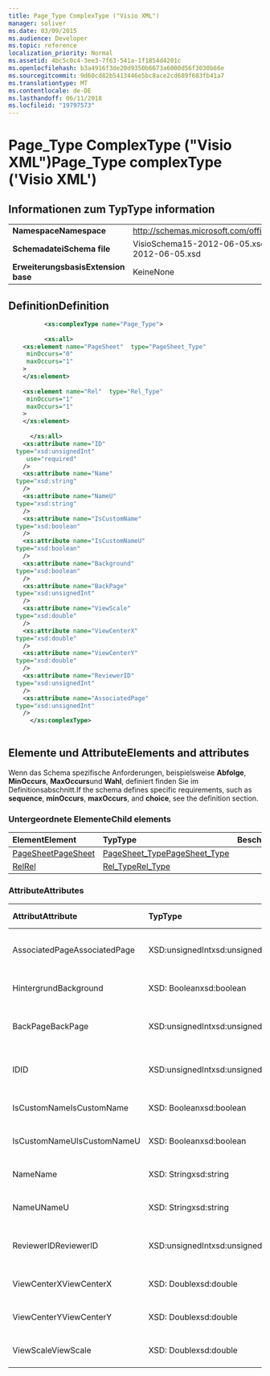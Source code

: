 ```yaml
---
title: Page_Type ComplexType ("Visio XML")
manager: soliver
ms.date: 03/09/2015
ms.audience: Developer
ms.topic: reference
localization_priority: Normal
ms.assetid: 4bc5c0c4-3ee3-7f63-541a-1f1854d4201c
ms.openlocfilehash: b3a4916f3de20d9350b6673a6000d56f3030b66e
ms.sourcegitcommit: 9d60cd82b5413446e5bc8ace2cd689f683fb41a7
ms.translationtype: MT
ms.contentlocale: de-DE
ms.lasthandoff: 06/11/2018
ms.locfileid: "19797573"
---
```

# <a name="pagetype-complextype-visio-xml"></a><span data-ttu-id="155c6-102">Page_Type ComplexType ("Visio XML")</span><span class="sxs-lookup"><span data-stu-id="155c6-102">Page_Type complexType ('Visio XML')</span></span>

## <a name="type-information"></a><span data-ttu-id="155c6-103">Informationen zum Typ</span><span class="sxs-lookup"><span data-stu-id="155c6-103">Type information</span></span>

|||
|:-----|:-----|
|<span data-ttu-id="155c6-104">**Namespace**</span><span class="sxs-lookup"><span data-stu-id="155c6-104">**Namespace**</span></span> <br/> |http://schemas.microsoft.com/office/visio/2011/1/core  <br/> |
|<span data-ttu-id="155c6-105">**Schemadatei**</span><span class="sxs-lookup"><span data-stu-id="155c6-105">**Schema file**</span></span> <br/> |<span data-ttu-id="155c6-106">VisioSchema15-2012-06-05.xsd</span><span class="sxs-lookup"><span data-stu-id="155c6-106">VisioSchema15-2012-06-05.xsd</span></span>  <br/> |
|<span data-ttu-id="155c6-107">**Erweiterungsbasis**</span><span class="sxs-lookup"><span data-stu-id="155c6-107">**Extension base**</span></span> <br/> |<span data-ttu-id="155c6-108">Keine</span><span class="sxs-lookup"><span data-stu-id="155c6-108">None</span></span>  <br/> |
   
## <a name="definition"></a><span data-ttu-id="155c6-109">Definition</span><span class="sxs-lookup"><span data-stu-id="155c6-109">Definition</span></span>

```XML
          <xs:complexType name="Page_Type">
          
          <xs:all>
    <xs:element name="PageSheet"  type="PageSheet_Type"
     minOccurs="0"
     maxOccurs="1"
    >
    </xs:element>
    
    <xs:element name="Rel"  type="Rel_Type"
     minOccurs="1"
     maxOccurs="1"
    >
    </xs:element>
    
      </xs:all>
    <xs:attribute name="ID"
  type="xsd:unsignedInt"
     use="required"
    />
    <xs:attribute name="Name"
  type="xsd:string"
    />
    <xs:attribute name="NameU"
  type="xsd:string"
    />
    <xs:attribute name="IsCustomName"
  type="xsd:boolean"
    />
    <xs:attribute name="IsCustomNameU"
  type="xsd:boolean"
    />
    <xs:attribute name="Background"
  type="xsd:boolean"
    />
    <xs:attribute name="BackPage"
  type="xsd:unsignedInt"
    />
    <xs:attribute name="ViewScale"
  type="xsd:double"
    />
    <xs:attribute name="ViewCenterX"
  type="xsd:double"
    />
    <xs:attribute name="ViewCenterY"
  type="xsd:double"
    />
    <xs:attribute name="ReviewerID"
  type="xsd:unsignedInt"
    />
    <xs:attribute name="AssociatedPage"
  type="xsd:unsignedInt"
    />
      </xs:complexType>
      
```

## <a name="elements-and-attributes"></a><span data-ttu-id="155c6-110">Elemente und Attribute</span><span class="sxs-lookup"><span data-stu-id="155c6-110">Elements and attributes</span></span>

<span data-ttu-id="155c6-111">Wenn das Schema spezifische Anforderungen, beispielsweise **Abfolge**, **MinOccurs**, **MaxOccurs**und **Wahl**, definiert finden Sie im Definitionsabschnitt.</span><span class="sxs-lookup"><span data-stu-id="155c6-111">If the schema defines specific requirements, such as **sequence**, **minOccurs**, **maxOccurs**, and **choice**, see the definition section.</span></span> 
  
### <a name="child-elements"></a><span data-ttu-id="155c6-112">Untergeordnete Elemente</span><span class="sxs-lookup"><span data-stu-id="155c6-112">Child elements</span></span>

|<span data-ttu-id="155c6-113">**Element**</span><span class="sxs-lookup"><span data-stu-id="155c6-113">**Element**</span></span>|<span data-ttu-id="155c6-114">**Typ**</span><span class="sxs-lookup"><span data-stu-id="155c6-114">**Type**</span></span>|<span data-ttu-id="155c6-115">**Beschreibung**</span><span class="sxs-lookup"><span data-stu-id="155c6-115">**Description**</span></span>|
|:-----|:-----|:-----|
|[<span data-ttu-id="155c6-116">PageSheet</span><span class="sxs-lookup"><span data-stu-id="155c6-116">PageSheet</span></span>](pagesheet-element-page_type-complextypevisio-xml.md) <br/> |[<span data-ttu-id="155c6-117">PageSheet_Type</span><span class="sxs-lookup"><span data-stu-id="155c6-117">PageSheet_Type</span></span>](pagesheet_type-complextypevisio-xml.md) <br/> ||
|[<span data-ttu-id="155c6-118">Rel</span><span class="sxs-lookup"><span data-stu-id="155c6-118">Rel</span></span>](rel-element-page_type-complextypevisio-xml.md) <br/> |[<span data-ttu-id="155c6-119">Rel_Type</span><span class="sxs-lookup"><span data-stu-id="155c6-119">Rel_Type</span></span>](rel_type-complextypevisio-xml.md) <br/> ||
   
### <a name="attributes"></a><span data-ttu-id="155c6-120">Attribute</span><span class="sxs-lookup"><span data-stu-id="155c6-120">Attributes</span></span>

|<span data-ttu-id="155c6-121">**Attribut**</span><span class="sxs-lookup"><span data-stu-id="155c6-121">**Attribute**</span></span>|<span data-ttu-id="155c6-122">**Typ**</span><span class="sxs-lookup"><span data-stu-id="155c6-122">**Type**</span></span>|<span data-ttu-id="155c6-123">**Erforderlich**</span><span class="sxs-lookup"><span data-stu-id="155c6-123">**Required**</span></span>|<span data-ttu-id="155c6-124">**Beschreibung**</span><span class="sxs-lookup"><span data-stu-id="155c6-124">**Description**</span></span>|<span data-ttu-id="155c6-125">**Mögliche Werte**</span><span class="sxs-lookup"><span data-stu-id="155c6-125">**Possible values**</span></span>|
|:-----|:-----|:-----|:-----|:-----|
|<span data-ttu-id="155c6-126">AssociatedPage</span><span class="sxs-lookup"><span data-stu-id="155c6-126">AssociatedPage</span></span>  <br/> |<span data-ttu-id="155c6-127">XSD:unsignedInt</span><span class="sxs-lookup"><span data-stu-id="155c6-127">xsd:unsignedInt</span></span>  <br/> |<span data-ttu-id="155c6-128">Optional</span><span class="sxs-lookup"><span data-stu-id="155c6-128">optional</span></span>  <br/> ||<span data-ttu-id="155c6-129">Werte des Typs Xsd:unsignedInt.</span><span class="sxs-lookup"><span data-stu-id="155c6-129">Values of the xsd:unsignedInt type.</span></span>  <br/> |
|<span data-ttu-id="155c6-130">Hintergrund</span><span class="sxs-lookup"><span data-stu-id="155c6-130">Background</span></span>  <br/> |<span data-ttu-id="155c6-131">XSD: Boolean</span><span class="sxs-lookup"><span data-stu-id="155c6-131">xsd:boolean</span></span>  <br/> |<span data-ttu-id="155c6-132">Optional</span><span class="sxs-lookup"><span data-stu-id="155c6-132">optional</span></span>  <br/> ||<span data-ttu-id="155c6-133">Werte des Typs xsd: Boolean.</span><span class="sxs-lookup"><span data-stu-id="155c6-133">Values of the xsd:boolean type.</span></span>  <br/> |
|<span data-ttu-id="155c6-134">BackPage</span><span class="sxs-lookup"><span data-stu-id="155c6-134">BackPage</span></span>  <br/> |<span data-ttu-id="155c6-135">XSD:unsignedInt</span><span class="sxs-lookup"><span data-stu-id="155c6-135">xsd:unsignedInt</span></span>  <br/> |<span data-ttu-id="155c6-136">Optional</span><span class="sxs-lookup"><span data-stu-id="155c6-136">optional</span></span>  <br/> ||<span data-ttu-id="155c6-137">Werte des Typs Xsd:unsignedInt.</span><span class="sxs-lookup"><span data-stu-id="155c6-137">Values of the xsd:unsignedInt type.</span></span>  <br/> |
|<span data-ttu-id="155c6-138">ID</span><span class="sxs-lookup"><span data-stu-id="155c6-138">ID</span></span>  <br/> |<span data-ttu-id="155c6-139">XSD:unsignedInt</span><span class="sxs-lookup"><span data-stu-id="155c6-139">xsd:unsignedInt</span></span>  <br/> |<span data-ttu-id="155c6-140">erforderlich</span><span class="sxs-lookup"><span data-stu-id="155c6-140">required</span></span>  <br/> ||<span data-ttu-id="155c6-141">Werte des Typs Xsd:unsignedInt.</span><span class="sxs-lookup"><span data-stu-id="155c6-141">Values of the xsd:unsignedInt type.</span></span>  <br/> |
|<span data-ttu-id="155c6-142">IsCustomName</span><span class="sxs-lookup"><span data-stu-id="155c6-142">IsCustomName</span></span>  <br/> |<span data-ttu-id="155c6-143">XSD: Boolean</span><span class="sxs-lookup"><span data-stu-id="155c6-143">xsd:boolean</span></span>  <br/> |<span data-ttu-id="155c6-144">Optional</span><span class="sxs-lookup"><span data-stu-id="155c6-144">optional</span></span>  <br/> ||<span data-ttu-id="155c6-145">Werte des Typs xsd: Boolean.</span><span class="sxs-lookup"><span data-stu-id="155c6-145">Values of the xsd:boolean type.</span></span>  <br/> |
|<span data-ttu-id="155c6-146">IsCustomNameU</span><span class="sxs-lookup"><span data-stu-id="155c6-146">IsCustomNameU</span></span>  <br/> |<span data-ttu-id="155c6-147">XSD: Boolean</span><span class="sxs-lookup"><span data-stu-id="155c6-147">xsd:boolean</span></span>  <br/> |<span data-ttu-id="155c6-148">Optional</span><span class="sxs-lookup"><span data-stu-id="155c6-148">optional</span></span>  <br/> ||<span data-ttu-id="155c6-149">Werte des Typs xsd: Boolean.</span><span class="sxs-lookup"><span data-stu-id="155c6-149">Values of the xsd:boolean type.</span></span>  <br/> |
|<span data-ttu-id="155c6-150">Name</span><span class="sxs-lookup"><span data-stu-id="155c6-150">Name</span></span>  <br/> |<span data-ttu-id="155c6-151">XSD: String</span><span class="sxs-lookup"><span data-stu-id="155c6-151">xsd:string</span></span>  <br/> |<span data-ttu-id="155c6-152">Optional</span><span class="sxs-lookup"><span data-stu-id="155c6-152">optional</span></span>  <br/> ||<span data-ttu-id="155c6-153">Werte des Typs xsd: String.</span><span class="sxs-lookup"><span data-stu-id="155c6-153">Values of the xsd:string type.</span></span>  <br/> |
|<span data-ttu-id="155c6-154">NameU</span><span class="sxs-lookup"><span data-stu-id="155c6-154">NameU</span></span>  <br/> |<span data-ttu-id="155c6-155">XSD: String</span><span class="sxs-lookup"><span data-stu-id="155c6-155">xsd:string</span></span>  <br/> |<span data-ttu-id="155c6-156">Optional</span><span class="sxs-lookup"><span data-stu-id="155c6-156">optional</span></span>  <br/> ||<span data-ttu-id="155c6-157">Werte des Typs xsd: String.</span><span class="sxs-lookup"><span data-stu-id="155c6-157">Values of the xsd:string type.</span></span>  <br/> |
|<span data-ttu-id="155c6-158">ReviewerID</span><span class="sxs-lookup"><span data-stu-id="155c6-158">ReviewerID</span></span>  <br/> |<span data-ttu-id="155c6-159">XSD:unsignedInt</span><span class="sxs-lookup"><span data-stu-id="155c6-159">xsd:unsignedInt</span></span>  <br/> |<span data-ttu-id="155c6-160">Optional</span><span class="sxs-lookup"><span data-stu-id="155c6-160">optional</span></span>  <br/> ||<span data-ttu-id="155c6-161">Werte des Typs Xsd:unsignedInt.</span><span class="sxs-lookup"><span data-stu-id="155c6-161">Values of the xsd:unsignedInt type.</span></span>  <br/> |
|<span data-ttu-id="155c6-162">ViewCenterX</span><span class="sxs-lookup"><span data-stu-id="155c6-162">ViewCenterX</span></span>  <br/> |<span data-ttu-id="155c6-163">XSD: Double</span><span class="sxs-lookup"><span data-stu-id="155c6-163">xsd:double</span></span>  <br/> |<span data-ttu-id="155c6-164">Optional</span><span class="sxs-lookup"><span data-stu-id="155c6-164">optional</span></span>  <br/> ||<span data-ttu-id="155c6-165">Werte des Typs xsd: Double.</span><span class="sxs-lookup"><span data-stu-id="155c6-165">Values of the xsd:double type.</span></span>  <br/> |
|<span data-ttu-id="155c6-166">ViewCenterY</span><span class="sxs-lookup"><span data-stu-id="155c6-166">ViewCenterY</span></span>  <br/> |<span data-ttu-id="155c6-167">XSD: Double</span><span class="sxs-lookup"><span data-stu-id="155c6-167">xsd:double</span></span>  <br/> |<span data-ttu-id="155c6-168">Optional</span><span class="sxs-lookup"><span data-stu-id="155c6-168">optional</span></span>  <br/> ||<span data-ttu-id="155c6-169">Werte des Typs xsd: Double.</span><span class="sxs-lookup"><span data-stu-id="155c6-169">Values of the xsd:double type.</span></span>  <br/> |
|<span data-ttu-id="155c6-170">ViewScale</span><span class="sxs-lookup"><span data-stu-id="155c6-170">ViewScale</span></span>  <br/> |<span data-ttu-id="155c6-171">XSD: Double</span><span class="sxs-lookup"><span data-stu-id="155c6-171">xsd:double</span></span>  <br/> |<span data-ttu-id="155c6-172">Optional</span><span class="sxs-lookup"><span data-stu-id="155c6-172">optional</span></span>  <br/> ||<span data-ttu-id="155c6-173">Werte des Typs xsd: Double.</span><span class="sxs-lookup"><span data-stu-id="155c6-173">Values of the xsd:double type.</span></span>  <br/> |
   


